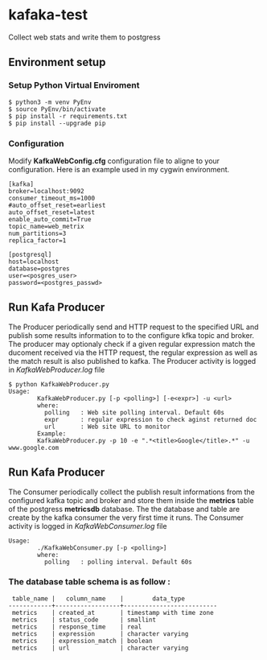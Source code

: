 # kafaka-test
Collect web stats and write them to postgress

## Environment setup

### Setup Python Virtual Enviroment

```
$ python3 -m venv PyEnv
$ source PyEnv/bin/activate
$ pip install -r requirements.txt
$ pip install --upgrade pip
```

### Configuration
Modify **KafkaWebConfig.cfg** configuration file to aligne to your configuration.
Here is an example used in my cygwin environment.

```
[kafka]
broker=localhost:9092
consumer_timeout_ms=1000
#auto_offset_reset=earliest
auto_offset_reset=latest
enable_auto_commit=True
topic_name=web_metrix
num_partitions=3
replica_factor=1

[postgresql]
host=localhost
database=postgres
user=<posgres_user>
password=<postgres_passwd>

```

## Run Kafa Producer
The Producer periodically send and HTTP request to the specified URL and publish some results information to
to the configure kfka topic and broker.
The producer may optionaly check if a given regular expression match the ducoment received via the HTTP request,
the regular expression as well as the match result is also published to kafka.
The Producer activity is logged in *KafkaWebProducer.log* file


```
$ python KafkaWebProducer.py
Usage:
        KafkaWebProducer.py [-p <polling>] [-e<expr>] -u <url>
        where:
          polling   : Web site polling interval. Default 60s
          expr      : regular expression to check aginst returned doc
          url       : Web site URL to monitor
        Example:
        KafkaWebProducer.py -p 10 -e ".*<title>Google</title>.*" -u www.google.com
```

## Run Kafa Producer
The Consumer periodically collect the publish result informations from the configured kafka topic and broker
and store them inside the **metrics** table of the postgress **metricsdb** database.
The the database and table are create by the kafka consumer the very first time it runs.
The Consumer activity is logged in *KafkaWebConsumer.log* file


```
Usage:
        ./KafkaWebConsumer.py [-p <polling>]
        where:
          polling   : polling interval. Default 60s

```
### The database table schema is as follow :
```
 table_name |   column_name    |        data_type
------------+------------------+--------------------------
 metrics    | created_at       | timestamp with time zone
 metrics    | status_code      | smallint
 metrics    | response_time    | real
 metrics    | expression       | character varying
 metrics    | expression_match | boolean
 metrics    | url              | character varying
```
